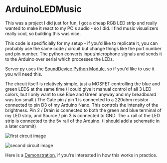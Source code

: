 # ArduinoLEDMusic
This was a project I did just for fun, I got a cheap RGB LED strip and really wanted to make it react to my PC's audio - so I did. I find music visualizers
really cool, so building this was nice. 

This code is specificially for my setup - if you'd like to replicate it, you can probably use the same code / circuit but change things like the port number and pin number. The python converts input/microphone signals and sends it to the Arduino over serial which processes the LEDs.

Server.py uses the [SoundDevice Python Module](https://python-sounddevice.readthedocs.io/en/0.4.1/), so if you'd like to use it you will need this. 

The circuit itself is relatively simple, just a MOSFET controlling the blue and green LEDS at the same time (I could give it manual control of all 3 LED colors, but I only want to use Blue and Green anyway and my breadboard was too small.) The Gate pin / pin 1 is connected to a 220ohm resistor connected to pin D3 of my Arduino Nano. This controls the intensity of the brightness. Pin 2 / Drain is connected to both the green and blue terminal of my LED strip, and Source / pin 3 is connected to GND. The + rail of the LED strip is connected to the 5v rail of the Arduino. 
(I should add a schematic in a later commit)

![first circuit image](https://lh3.googleusercontent.com/zoMjD3qkOgldb1UwwxMJKbCyOSkN9xQGNDcSiOT3Wmci3Y3GCpgdANnpMzTZFIgVXm1Hl8BfLO9RDNx9p_rcaypulymyiwovI5-AB6arh4_26jDVFxVAPMKNBPSqSpekoazXPlvJGPvpueF5qEXyEzGBhz4a_gohIKBTjcFWE48RD2NEqx6BdiNWdH19xeud375dlQc2E1TM1R-17WuYo7QIQKD_pdZFSWlr6xlBNxgzLxQ960QeQ2oZ5LMe15g09KScI1X-4PmehG3JvLG86JW6CXj5XU2YGcfk0JnCwUFqPQbheOJ_uRGC1qjgZZPeJwgXhz4ogjJsdigF5hXhEO-WwMW5fRQaHkqN2dyzwotfai124zDUSDhU0PREQgGBp3FF78BNLngbgcawEdHCK-hTty8J9YZ_reejJHqTGQ0rYZJV_Cd0EyH6HZeNPnn_wc1hW-DHO8UuUHQpnSk5ip_M1Yx0Nx92gU4Pbx1X7CN3uPEI4iZrTY4vWpJfLFpiNLyc-G-LzKJBh69FlWWXM8DknJ9FtjNPPH43dd-2LDcKPZ2aCDtJ52NplMK3PuV1wIKCutTP7L8fOReH6Hc9e_0yeAm6tEAmNpZP1tvZVB5MXHoFPXQbCbv6S4UQN8dK6kvQHpL1GxAlw39GkiniMnOvl9djrh4-YZ_3u27Vh4zU1xPgbMrjbe4kNVpurg=w1302-h976-no?authuser=0)

![second circuit image](https://lh3.googleusercontent.com/OD9yY1edvLrMyhKJvpD08lFQ-VxshEL1RbgSriVXA3ysPFwgxgi614zL2h9fqcv6op2J4OvKMwW_Ub1jwzuvjXWJQeK2pYFTvCu3Djcc-vOIEl3oD0-Otidcqg4Uoh88e95FB3nExITpJDyvSTpfEtBpf9IKxtNpcZ_0bbr4Nd5JAS53_rQKcAp_N2nQl29_sKt56AabzCIve0SbUcWHqaWFCrYKhjbWN-pGSmU1aDX1tOM9o8tBgYf82bNQEpXTzxJv3R6oCUovfXRnKN0ifycI-CPJrUAZxezHUDMgFvYgDBcZ4SkHDjPIa628eiT3CrjACS3PVFpWlO9vJECb21_22UezK-E2ktyJ-zc8qYwpm5Y7NhACeCGbaTEdiIy2lUlM8hBqbGIb8Znwd51ra4SroXHhVDD_i-V8eExA4GF4N-EeJM69aMIHDBVV6fEOCtxSU9egJygsk2uLzzVzeHWgorwA0FSqQ0WNxk1Lc1Xlq0xDjTmqnYxJ8vsY73XG29WyF36bXBTLR2qlvG8oZBJb5O7bsg1BxTTha0dbIJCTfxIipEoIpe7Rqluh0TWiFwRkPyiep3bBJGby5qUQvCNWeZ1VRKUZ3wXBourLzpW-PjRuTTkdlaQnN4hJXVlPJSIwX4niTlPJ0ajxygyHDBOe4mGtD0ePO6F24qHuP6tfoF3Hbjl5DmIhcHinUA=w1302-h976-no?authuser=0)

Here is a [Demonstration](https://youtu.be/stRL5KbsdQk), if you're interested in how this works in practice. 





